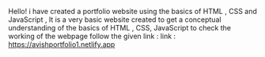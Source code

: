 Hello! i have created a portfolio website using the basics of HTML , CSS and JavaScript , It is a very basic website created to get a conceptual understanding of the basics of HTML , CSS, JavaScript
to check the working of the webpage follow the given link :
link : https://avishportfolio1.netlify.app
